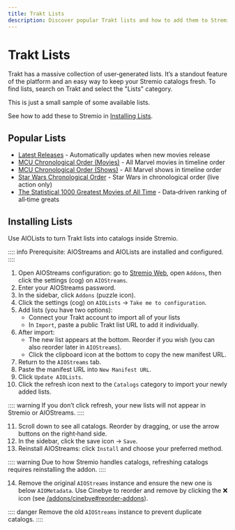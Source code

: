 ```yaml
---
title: Trakt Lists
description: Discover popular Trakt lists and how to add them to Stremio
---
```


# Trakt Lists

Trakt has a massive collection of user‑generated lists. It’s a standout feature of the platform and an easy way to keep your Stremio catalogs fresh. To find lists, search on Trakt and select the "Lists" category.

This is just a small sample of some available lists.

See how to add these to Stremio in [Installing Lists](#installing-lists).

## Popular Lists

- [Latest Releases](https://trakt.tv/users/giladg/lists/latest-releases?sort=added,asc) - Automatically updates when new movies release
- [MCU Chronological Order (Movies)](https://trakt.tv/users/ragnar-lothbrok/lists/mcu-chronological-order-movies?sort=rank,asc) - All Marvel movies in timeline order
- [MCU Chronological Order (Shows)](https://trakt.tv/users/ragnar-lothbrok/lists/mcu-chronological-order-tv-shows?sort=rank,asc) - All Marvel shows in timeline order
- [Star Wars Chronological Order](https://trakt.tv/users/ragnar-lothbrok/lists/star-wars-chronological-order?sort=rank,asc) - Star Wars in chronological order (live action only)
- [The Statistical 1000 Greatest Movies of All Time](https://trakt.tv/users/giladg3/lists/the-statistical-1000-greatest-movies-of-all-time?sort=rank,asc) - Data‑driven ranking of all‑time greats

## Installing Lists

Use AIOLists to turn Trakt lists into catalogs inside Stremio.

:::: info
Prerequisite: AIOStreams and AIOLists are installed and configured.
::::

1. Open AIOStreams configuration: go to [Stremio Web](https://web.stremio.com/), open `Addons`, then click the settings (cog) on `AIOStreams`.
2. Enter your AIOStreams password.
3. In the sidebar, click `Addons` (puzzle icon).
4. Click the settings (cog) on `AIOLists` → `Take me to configuration`.
5. Add lists (you have two options):
   - Connect your Trakt account to import all of your lists
   - In `Import`, paste a public Trakt list URL to add it individually.
6. After import:
   - The new list appears at the bottom. Reorder if you wish (you can also reorder later in `AIOStreams`).
   - Click the clipboard icon at the bottom to copy the new manifest URL.
7. Return to the `AIOStreams` tab.
8. Paste the manifest URL into `New Manifest URL`.
9. Click `Update AIOLists`.
10. Click the refresh icon next to the `Catalogs` category to import your newly added lists.

:::: warning
If you don’t click refresh, your new lists will not appear in Stremio or AIOStreams.
::::

11. Scroll down to see all catalogs. Reorder by dragging, or use the arrow buttons on the right‑hand side.
12. In the sidebar, click the save icon → `Save`.
13. Reinstall AIOStreams: click `Install` and choose your preferred method.

:::: warning
Due to how Stremio handles catalogs, refreshing catalogs requires reinstalling the addon.
::::

14. Remove the original `AIOStreams` instance and ensure the new one is below `AIOMetadata`. Use Cinebye to reorder and remove by clicking the ❌ icon (see [/addons/cinebye#reorder-addons](/addons/cinebye#reorder-addons)).

:::: danger
Remove the old `AIOStreams` instance to prevent duplicate catalogs.
::::
